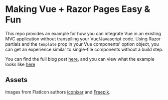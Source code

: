 
# Making Vue + Razor Pages Easy & Fun

This repo provides an example for how you can integrate Vue in an existing MVC application without transpiling your Vue/Javascript code. Using Razor partials and the `template` prop in your Vue components' option object, you can get an experience similar to single-file components without a build step. 

You can find the full blog post [here](https://rhzo.me/posts/making-vue-plus-razor-easy-and-fun), and you can view what the example looks like [here](https://mducharm.github.io/RazorPagesWithVue/wwwroot/example.html)

## Assets
Images from FlatIcon authors [iconixar](https://www.flaticon.com/authors/iconixar) and [Freepik](https://www.freepik.com/).
